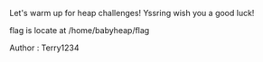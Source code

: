 Let's warm up for heap challenges! Yssring wish you a good luck!

flag is locate at /home/babyheap/flag

Author : Terry1234
